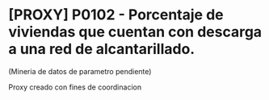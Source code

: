 # [PROXY] P0102 - Porcentaje de viviendas que cuentan con descarga a una red de alcantarillado.

(Mineria de datos de parametro pendiente)

Proxy creado con fines de coordinacion